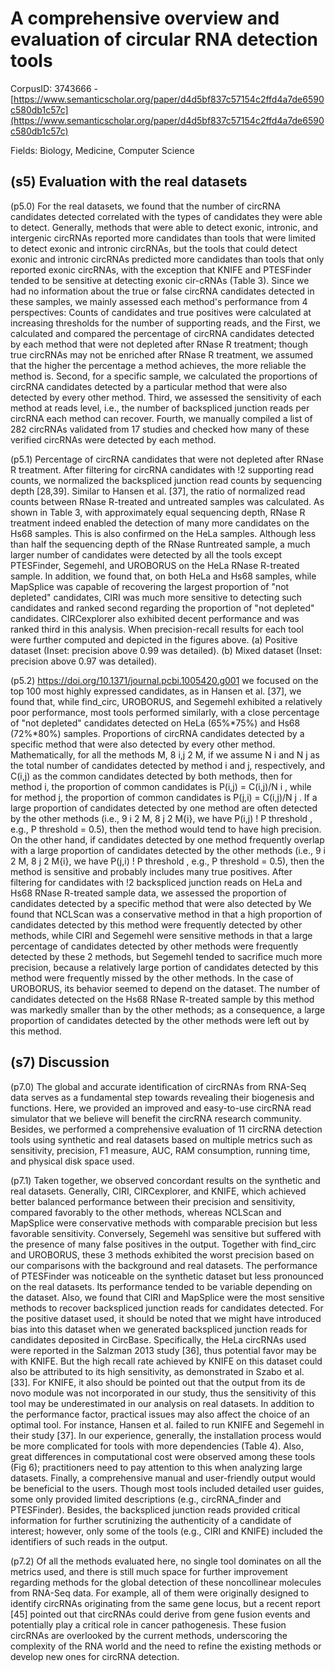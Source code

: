 # A comprehensive overview and evaluation of circular RNA detection tools

CorpusID: 3743666 - [https://www.semanticscholar.org/paper/d4d5bf837c57154c2ffd4a7de6590c580db1c57c](https://www.semanticscholar.org/paper/d4d5bf837c57154c2ffd4a7de6590c580db1c57c)

Fields: Biology, Medicine, Computer Science

## (s5) Evaluation with the real datasets
(p5.0) For the real datasets, we found that the number of circRNA candidates detected correlated with the types of candidates they were able to detect. Generally, methods that were able to detect exonic, intronic, and intergenic circRNAs reported more candidates than tools that were limited to detect exonic and intronic circRNAs, but the tools that could detect exonic and intronic circRNAs predicted more candidates than tools that only reported exonic circRNAs, with the exception that KNIFE and PTESFinder tended to be sensitive at detecting exonic cir-cRNAs (Table 3). Since we had no information about the true or false circRNA candidates detected in these samples, we mainly assessed each method's performance from 4 perspectives:  Counts of candidates and true positives were calculated at increasing thresholds for the number of supporting reads, and the First, we calculated and compared the percentage of circRNA candidates detected by each method that were not depleted after RNase R treatment; though true circRNAs may not be enriched after RNase R treatment, we assumed that the higher the percentage a method achieves, the more reliable the method is. Second, for a specific sample, we calculated the proportions of circRNA candidates detected by a particular method that were also detected by every other method. Third, we assessed the sensitivity of each method at reads level, i.e., the number of backspliced junction reads per circRNA each method can recover. Fourth, we manually compiled a list of 282 circRNAs validated from 17 studies and checked how many of these verified circRNAs were detected by each method.

(p5.1) Percentage of circRNA candidates that were not depleted after RNase R treatment. After filtering for circRNA candidates with !2 supporting read counts, we normalized the backspliced junction read counts by sequencing depth [28,39]. Similar to Hansen et al. [37], the ratio of normalized read counts between RNase R-treated and untreated samples was calculated. As shown in Table 3, with approximately equal sequencing depth, RNase R treatment indeed enabled the detection of many more candidates on the Hs68 samples. This is also confirmed on the HeLa samples. Although less than half the sequencing depth of the RNase Runtreated sample, a much larger number of candidates were detected by all the tools except PTESFinder, Segemehl, and UROBORUS on the HeLa RNase R-treated sample. In addition, we found that, on both HeLa and Hs68 samples, while MapSplice was capable of recovering the largest proportion of "not depleted" candidates, CIRI was much more sensitive to detecting such candidates and ranked second regarding the proportion of "not depleted" candidates. CIRCexplorer also exhibited decent performance and was ranked third in this analysis. When precision-recall results for each tool were further computed and depicted in the figures above. (a) Positive dataset (Inset: precision above 0.99 was detailed). (b) Mixed dataset (Inset: precision above 0.97 was detailed).

(p5.2) https://doi.org/10.1371/journal.pcbi.1005420.g001 we focused on the top 100 most highly expressed candidates, as in Hansen et al. [37], we found that, while find_circ, UROBORUS, and Segemehl exhibited a relatively poor performance, most tools performed similarly, with a close percentage of "not depleted" candidates detected on HeLa (65%*75%) and Hs68 (72%*80%) samples. Proportions of circRNA candidates detected by a specific method that were also detected by every other method. Mathematically, for all the methods M, 8 i,j 2 M, if we assume N i and N j as the total number of candidates detected by method i and j, respectively, and C(i,j) as the common candidates detected by both methods, then for method i, the proportion of common candidates is P(i,j) = C(i,j)/N i , while for method j, the proportion of common candidates is P(j,i) = C(i,j)/N j . If a large proportion of candidates detected by one method are often detected by the other methods (i.e., 9 i 2 M, 8 j 2 M\{i}, we have P(i,j) ! P threshold , e.g., P threshold = 0.5), then the method would tend to have high precision. On the other hand, if candidates detected by one method frequently overlap with a large proportion of candidates detected by the other methods (i.e., 9 i 2 M, 8 j 2 M\{i}, we have P(j,i) ! P threshold , e.g., P threshold = 0.5), then the method is sensitive and probably includes many true positives. After filtering for candidates with !2 backspliced junction reads on HeLa and Hs68 RNase R-treated sample data, we assessed the proportion of candidates detected by a specific method that were also detected by We found that NCLScan was a conservative method in that a high proportion of candidates detected by this method were frequently detected by other methods, while CIRI and Segemehl were sensitive methods in that a large percentage of candidates detected by other methods were frequently detected by these 2 methods, but Segemehl tended to sacrifice much more precision, because a relatively large portion of candidates detected by this method were frequently missed by the other methods. In the case of UROBORUS, its behavior seemed to depend on the dataset. The number of candidates detected on the Hs68 RNase R-treated sample by this method was markedly smaller than by the other methods; as a consequence, a large proportion of candidates detected by the other methods were left out by this method.
## (s7) Discussion
(p7.0) The global and accurate identification of circRNAs from RNA-Seq data serves as a fundamental step towards revealing their biogenesis and functions. Here, we provided an improved and easy-to-use circRNA read simulator that we believe will benefit the circRNA research community. Besides, we performed a comprehensive evaluation of 11 circRNA detection tools using synthetic and real datasets based on multiple metrics such as sensitivity, precision, F1 measure, AUC, RAM consumption, running time, and physical disk space used.

(p7.1) Taken together, we observed concordant results on the synthetic and real datasets. Generally, CIRI, CIRCexplorer, and KNIFE, which achieved better balanced performance between their precision and sensitivity, compared favorably to the other methods, whereas NCLScan and MapSplice were conservative methods with comparable precision but less favorable sensitivity. Conversely, Segemehl was sensitive but suffered with the presence of many false positives in the output. Together with find_circ and UROBORUS, these 3 methods exhibited the worst precision based on our comparisons with the background and real datasets. The performance of PTESFinder was noticeable on the synthetic dataset but less pronounced on the real datasets. Its performance tended to be variable depending on the dataset. Also, we found that CIRI and MapSplice were the most sensitive methods to recover backspliced junction reads for candidates detected. For the positive dataset used, it should be noted that we might have introduced bias into this dataset when we generated backspliced junction reads for candidates deposited in CircBase. Specifically, the HeLa circRNAs used were reported in the Salzman 2013 study [36], thus potential favor may be with KNIFE. But the high recall rate achieved by KNIFE on this dataset could also be attributed to its high sensitivity, as demonstrated in Szabo et al. [33]. For KNIFE, it also should be pointed out that the output from its de novo module was not incorporated in our study, thus the sensitivity of this tool may be underestimated in our analysis on real datasets. In addition to the performance factor, practical issues may also affect the choice of an optimal tool. For instance, Hansen et al. failed to run KNIFE and Segemehl in their study [37]. In our experience, generally, the installation process would be more complicated for tools with more dependencies (Table 4). Also, great differences in computational cost were observed among these tools (Fig 6); practitioners need to pay attention to this when analyzing large datasets. Finally, a comprehensive manual and user-friendly output would be beneficial to the users. Though most tools included detailed user guides, some only provided limited descriptions (e.g., circRNA_finder and PTESFinder). Besides, the backspliced junction reads provided critical information for further scrutinizing the authenticity of a candidate of interest; however, only some of the tools (e.g., CIRI and KNIFE) included the identifiers of such reads in the output.

(p7.2) Of all the methods evaluated here, no single tool dominates on all the metrics used, and there is still much space for further improvement regarding methods for the global detection of these noncollinear molecules from RNA-Seq data. For example, all of them were originally designed to identify circRNAs originating from the same gene locus, but a recent report [45] pointed out that circRNAs could derive from gene fusion events and potentially play a critical role in cancer pathogenesis. These fusion circRNAs are overlooked by the current methods, underscoring the complexity of the RNA world and the need to refine the existing methods or develop new ones for circRNA detection.  
